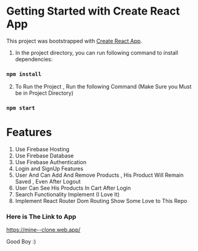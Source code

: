 # Getting Started with Create React App

This project was bootstrapped with [Create React App](https://github.com/facebook/create-react-app).

1) In the project directory, you can run following command to install dependencies:

### `npm install`

2) To Run the Project , Run the following Command (Make Sure you Must be in Project Directory)

### `npm start`


Features
========

1) Use Firebase Hosting
2) Use Firebase Database
3) Use Firebase Authentication
4) Login and SignUp Features
5) User And Can Add And Remove Products , His Product Will Remain Saved , Even After Logout 
6) User Can See His Products In Cart After Login
7) Search Functionality Implement (I Love It)
8) Implement React Router Dom Routing
Show Some Love to This Repo

### Here is The Link to App

https://mine--clone.web.app/

Good Boy :)
